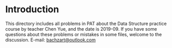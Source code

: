# Introduction
This directory includes all problems in PAT about the Data Structure practice course by teacher Chen Yue, and the date is 2019-09.
If you have some questions about these problems or mistakes in some files, welcome to the discussion.
E-mail: bachzart@outlook.com
